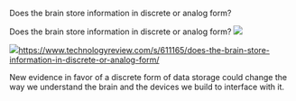 Does the brain store information in discrete or analog form?

Does the brain store information in discrete or analog form?
![](../_resources/f762b638ce685e9e6c5be538c66caebf.png)

![](../_resources/fd436694b0de65d5f9aec3774e7670dd.png)https://www.technologyreview.com/s/611165/does-the-brain-store-information-in-discrete-or-analog-form/

New evidence in favor of a discrete form of data storage could change the way we understand the brain and the devices we build to interface with it.